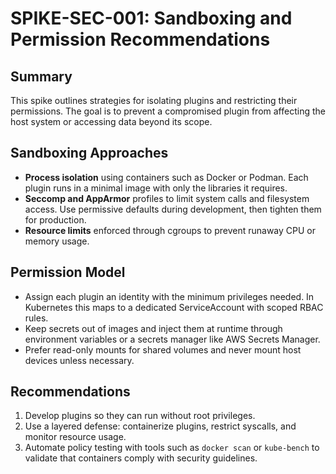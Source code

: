 # SPIKE-SEC-001: Sandboxing and Permission Recommendations

## Summary
This spike outlines strategies for isolating plugins and restricting their permissions. The goal is to prevent a compromised plugin from affecting the host system or accessing data beyond its scope.

## Sandboxing Approaches
- **Process isolation** using containers such as Docker or Podman. Each plugin runs in a minimal image with only the libraries it requires.
- **Seccomp and AppArmor** profiles to limit system calls and filesystem access. Use permissive defaults during development, then tighten them for production.
- **Resource limits** enforced through cgroups to prevent runaway CPU or memory usage.

## Permission Model
- Assign each plugin an identity with the minimum privileges needed. In Kubernetes this maps to a dedicated ServiceAccount with scoped RBAC rules.
- Keep secrets out of images and inject them at runtime through environment variables or a secrets manager like AWS Secrets Manager.
- Prefer read-only mounts for shared volumes and never mount host devices unless necessary.

## Recommendations
1. Develop plugins so they can run without root privileges.
2. Use a layered defense: containerize plugins, restrict syscalls, and monitor resource usage.
3. Automate policy testing with tools such as `docker scan` or `kube-bench` to validate that containers comply with security guidelines.
